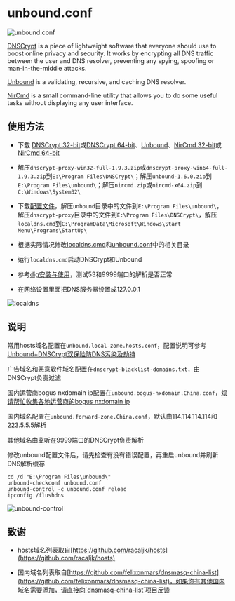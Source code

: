 # unbound.conf

![unbound.conf](https://i.imgur.com/zoFgNsM.png)

[DNSCrypt](https://github.com/jedisct1/dnscrypt-proxy) is a piece of lightweight software that everyone should use to boost online privacy and security. It works by encrypting all DNS traffic between the user and DNS resolver, preventing any spying, spoofing or man-in-the-middle attacks.

[Unbound](https://www.unbound.net/) is a validating, recursive, and caching DNS resolver. 

[NirCmd](http://www.nirsoft.net/utils/nircmd.html) is a small command-line utility that allows you to do some useful tasks without displaying any user interface.

## 使用方法

* 下载 [DNSCrypt 32-bit](https://download.dnscrypt.org/dnscrypt-proxy/dnscrypt-proxy-win32-full-1.9.3.zip)或[DNSCrypt 64-bit](https://download.dnscrypt.org/dnscrypt-proxy/dnscrypt-proxy-win64-full-1.9.3.zip)、[Unbound](http://unbound.net/downloads/unbound-1.6.0.zip)、[NirCmd 32-bit](http://www.nirsoft.net/utils/nircmd.zip)或[NirCmd 64-bit](http://www.nirsoft.net/utils/nircmd-x64.zip)

* 解压`dnscrypt-proxy-win32-full-1.9.3.zip`或`dnscrypt-proxy-win64-full-1.9.3.zip`到`E:\Program Files\DNSCrypt\`；解压`unbound-1.6.0.zip`到`E:\Program Files\unbound\`；解压`nircmd.zip`或`nircmd-x64.zip`到`C:\Windows\System32\`

* 下载[配置文件](https://github.com/CNMan/unbound.conf/archive/master.zip)，解压`unbound`目录中的文件到`E:\Program Files\unbound\`，解压`dnscrypt-proxy`目录中的文件到`E:\Program Files\DNSCrypt\`，解压`localdns.cmd`到`C:\ProgramData\Microsoft\Windows\Start Menu\Programs\StartUp\`

* 根据实际情况修改[localdns.cmd](https://github.com/CNMan/unbound.conf/blob/master/localdns.cmd#L3)和[unbound.conf](https://github.com/CNMan/unbound.conf/blob/master/unbound/unbound.conf#L4)中的相关目录

* 运行`localdns.cmd`启动DNSCrypt和Unbound

* 参考[dig安装与使用](https://github.com/CNMan/unbound.conf/issues/6)，测试53和9999端口的解析是否正常

* 在网络设置里面把DNS服务器设置成127.0.0.1

![localdns](https://i.imgur.com/4WN9qit.png)

## 说明

常用hosts域名配置在`unbound.local-zone.hosts.conf`，配置说明可参考[Unbound+DNSCrypt双保险防DNS污染及劫持](https://goo.gl/IG3K27)

广告域名和恶意软件域名配置在`dnscrypt-blacklist-domains.txt`，由DNSCrypt负责过滤

国内运营商bogus nxdomain ip配置在`unbound.bogus-nxdomain.China.conf`，[烦请帮忙收集各地运营商的bogus nxdomain ip](https://github.com/CNMan/unbound.conf/issues/11)

国内域名配置在`unbound.forward-zone.China.conf`，默认由114.114.114.114和223.5.5.5解析

其他域名由监听在9999端口的DNSCrypt负责解析

修改unbound配置文件后，请先检查有没有错误配置，再重启unbound并刷新DNS解析缓存

```
cd /d "E:\Program Files\unbound\"
unbound-checkconf unbound.conf
unbound-control -c unbound.conf reload
ipconfig /flushdns
```

![unbound-control](https://i.imgur.com/FWjHwjh.png)

## 致谢

* hosts域名列表取自[https://github.com/racaljk/hosts](https://github.com/racaljk/hosts)

* 国内域名列表取自[https://github.com/felixonmars/dnsmasq-china-list](https://github.com/felixonmars/dnsmasq-china-list)，如果你有其他国内域名需要添加，请直接向`dnsmasq-china-list`项目反馈
